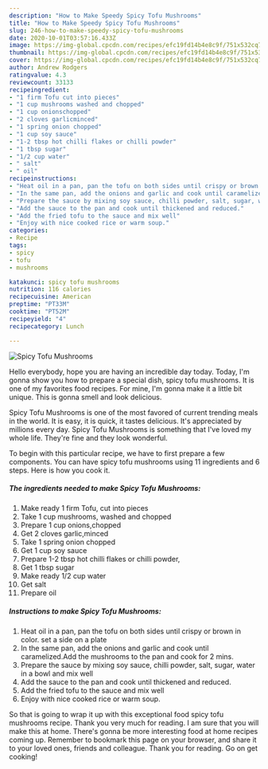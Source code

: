 ```yaml
---
description: "How to Make Speedy Spicy Tofu Mushrooms"
title: "How to Make Speedy Spicy Tofu Mushrooms"
slug: 246-how-to-make-speedy-spicy-tofu-mushrooms
date: 2020-10-01T03:57:16.433Z
image: https://img-global.cpcdn.com/recipes/efc19fd14b4e8c9f/751x532cq70/spicy-tofu-mushrooms-recipe-main-photo.jpg
thumbnail: https://img-global.cpcdn.com/recipes/efc19fd14b4e8c9f/751x532cq70/spicy-tofu-mushrooms-recipe-main-photo.jpg
cover: https://img-global.cpcdn.com/recipes/efc19fd14b4e8c9f/751x532cq70/spicy-tofu-mushrooms-recipe-main-photo.jpg
author: Andrew Rodgers
ratingvalue: 4.3
reviewcount: 33133
recipeingredient:
- "1 firm Tofu cut into pieces"
- "1 cup mushrooms washed and chopped"
- "1 cup onionschopped"
- "2 cloves garlicminced"
- "1 spring onion chopped"
- "1 cup soy sauce"
- "1-2 tbsp hot chilli flakes or chilli powder"
- "1 tbsp sugar"
- "1/2 cup water"
- " salt"
- " oil"
recipeinstructions:
- "Heat oil in a pan, pan the tofu on both sides until crispy or brown in color. set a side on a plate"
- "In the same pan, add the onions and garlic and cook until caramelized.Add the mushrooms to the pan and cook for 2 mins."
- "Prepare the sauce by mixing soy sauce, chilli powder, salt, sugar, water in a bowl and mix well"
- "Add the sauce to the pan and cook until thickened and reduced."
- "Add the fried tofu to the sauce and mix well"
- "Enjoy with nice cooked rice or warm soup."
categories:
- Recipe
tags:
- spicy
- tofu
- mushrooms

katakunci: spicy tofu mushrooms 
nutrition: 116 calories
recipecuisine: American
preptime: "PT33M"
cooktime: "PT52M"
recipeyield: "4"
recipecategory: Lunch

---
```



![Spicy Tofu Mushrooms](https://img-global.cpcdn.com/recipes/efc19fd14b4e8c9f/751x532cq70/spicy-tofu-mushrooms-recipe-main-photo.jpg)

Hello everybody, hope you are having an incredible day today. Today, I'm gonna show you how to prepare a special dish, spicy tofu mushrooms. It is one of my favorites food recipes. For mine, I'm gonna make it a little bit unique. This is gonna smell and look delicious.

Spicy Tofu Mushrooms is one of the most favored of current trending meals in the world. It is easy, it is quick, it tastes delicious. It's appreciated by millions every day. Spicy Tofu Mushrooms is something that I've loved my whole life. They're fine and they look wonderful.




To begin with this particular recipe, we have to first prepare a few components. You can have spicy tofu mushrooms using 11 ingredients and 6 steps. Here is how you cook it.

<!--inarticleads1-->

##### The ingredients needed to make Spicy Tofu Mushrooms:

1. Make ready 1 firm Tofu, cut into pieces
1. Take 1 cup mushrooms, washed and chopped
1. Prepare 1 cup onions,chopped
1. Get 2 cloves garlic,minced
1. Take 1 spring onion chopped
1. Get 1 cup soy sauce
1. Prepare 1-2 tbsp hot chilli flakes or chilli powder,
1. Get 1 tbsp sugar
1. Make ready 1/2 cup water
1. Get  salt
1. Prepare  oil




<!--inarticleads2-->

##### Instructions to make Spicy Tofu Mushrooms:

1. Heat oil in a pan, pan the tofu on both sides until crispy or brown in color. set a side on a plate
1. In the same pan, add the onions and garlic and cook until caramelized.Add the mushrooms to the pan and cook for 2 mins.
1. Prepare the sauce by mixing soy sauce, chilli powder, salt, sugar, water in a bowl and mix well
1. Add the sauce to the pan and cook until thickened and reduced.
1. Add the fried tofu to the sauce and mix well
1. Enjoy with nice cooked rice or warm soup.




So that is going to wrap it up with this exceptional food spicy tofu mushrooms recipe. Thank you very much for reading. I am sure that you will make this at home. There's gonna be more interesting food at home recipes coming up. Remember to bookmark this page on your browser, and share it to your loved ones, friends and colleague. Thank you for reading. Go on get cooking!
